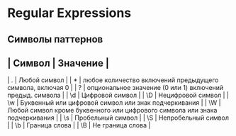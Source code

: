 # Regular Expressions
## Символы паттернов
| Символ | Значение |
---------------------
| . | Любой символ |
| * | любое количество включений предыдущего символа, включая 0 |
| ? | опциональное значение (0 или 1) включений предыд. символа |
| \d | Цифровой символ |
| \D | Нецифровой символ |
| \w | Буквенный или цифровой символ или знак подчеркивания |
| \W | Любой символ кроме буквенного или цифрового символа или знака подчеркивания |
| \s | Пробельный символ |
| \S | Непробельный символ |
| \b | Граница слова |
| \B | Не граница слова |

